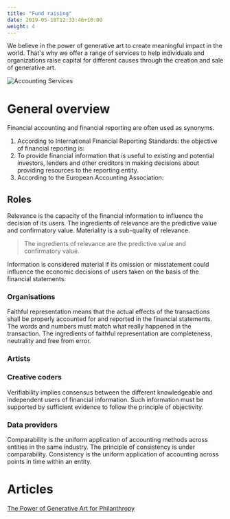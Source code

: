 ```yaml
---
title: "Fund raising"
date: 2019-05-18T12:33:46+10:00
weight: 4
---
```


We believe in the power of generative art to create meaningful impact in the world. That's why we offer a range of services to help individuals and organizations raise capital for different causes through the creation and sale of generative art.

![Accounting Services](/images/austin-distel-nGc5RT2HmF0-unsplash.jpg)

# General overview

Financial accounting and financial reporting are often used as synonyms.

1. According to International Financial Reporting Standards: the objective of financial reporting is:
2. To provide financial information that is useful to existing and potential investors, lenders and other creditors in making decisions about providing resources to the reporting entity.
3. According to the European Accounting Association:

## Roles

Relevance is the capacity of the financial information to influence the decision of its users. The ingredients of relevance are the predictive value and confirmatory value. Materiality is a sub-quality of relevance.

> The ingredients of relevance are the predictive value and confirmatory value.

Information is considered material if its omission or misstatement could influence the economic decisions of users taken on the basis of the financial statements.

### Organisations

Faithful representation means that the actual effects of the transactions shall be properly accounted for and reported in the financial statements. The words and numbers must match what really happened in the transaction. The ingredients of faithful representation are completeness, neutrality and free from error.

### Artists

### Creative coders

Verifiability implies consensus between the different knowledgeable and independent users of financial information. Such information must be supported by sufficient evidence to follow the principle of objectivity.

### Data providers

Comparability is the uniform application of accounting methods across entities in the same industry. The principle of consistency is under comparability. Consistency is the uniform application of accounting across points in time within an entity.

# Articles

<a href="[url](https://medium.com/generatedart/the-power-of-generative-art-for-philanthropy-953d655dda08)">The Power of Generative Art for Philanthropy</a>

